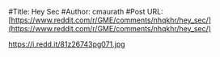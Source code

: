 #Title: Hey Sec
#Author: cmaurath
#Post URL: [https://www.reddit.com/r/GME/comments/nhqkhr/hey_sec/](https://www.reddit.com/r/GME/comments/nhqkhr/hey_sec/)


https://i.redd.it/81z26743pg071.jpg